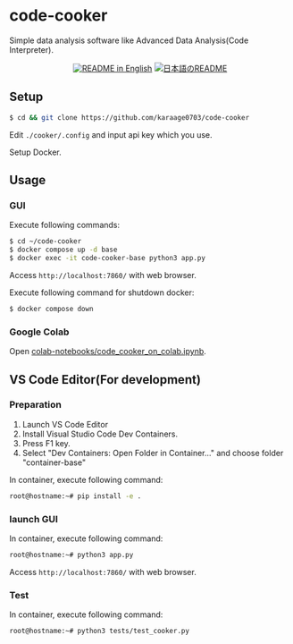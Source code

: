 # code-cooker

Simple data analysis software like Advanced Data Analysis(Code Interpreter).

<p align="center">
  <a href="./README.md"><img alt="README in English" src="https://img.shields.io/badge/English-d9d9d9"></a>
  <a href="./README_JA.md"><img alt="日本語のREADME" src="https://img.shields.io/badge/日本語-d9d9d9"></a>
</p>

## Setup

```sh
$ cd && git clone https://github.com/karaage0703/code-cooker
```

Edit `./cooker/.config` and input api key which you use.

Setup Docker.

## Usage

### GUI

Execute following commands:

```sh
$ cd ~/code-cooker
$ docker compose up -d base
$ docker exec -it code-cooker-base python3 app.py
```

Access `http://localhost:7860/` with web browser.

Execute following command for shutdown docker:

```sh
$ docker compose down
```

### Google Colab

Open [colab-notebooks/code_cooker_on_colab.ipynb](colab-notebooks/code_cooker_on_colab.ipynb).

## VS Code Editor(For development)

### Preparation

1. Launch VS Code Editor
1. Install Visual Studio Code Dev Containers.
1. Press F1 key.
1. Select "Dev Containers: Open Folder in Container..." and choose folder "container-base"

In container, execute following command:

```sh
root@hostname:~# pip install -e .
```

### launch GUI

In container, execute following command:

```sh
root@hostname:~# python3 app.py
```

Access `http://localhost:7860/` with web browser.

### Test

In container, execute following command:

```sh
root@hostname:~# python3 tests/test_cooker.py
```

